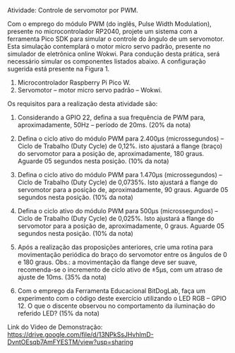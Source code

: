 Atividade: Controle de servomotor por PWM.

Com o emprego do módulo PWM (do inglês, Pulse Width Modulation),
presente no microcontrolador RP2040, projete um sistema com a
ferramenta Pico SDK para simular o controle do ângulo de um
servomotor. 
Esta simulação contemplará o motor micro servo
padrão, presente no simulador de eletrônica online Wokwi. 
Para
condução desta prática, será necessário simular os componentes
listados abaixo. 
A configuração sugerida está presente na Figura 1.
1) Microcontrolador Raspberry Pi Pico W.
2) Servomotor – motor micro servo padrão – Wokwi.
 
Os requisitos para a realização desta atividade são:

1) Considerando a GPIO 22, defina a sua frequência de PWM para,
aproximadamente, 50Hz – período de 20ms. (20% da nota)

2) Defina o ciclo ativo do módulo PWM para 2.400µs
(microssegundos) – Ciclo de Trabalho (Duty Cycle) de 0,12%. isto
ajustará a flange (braço) do servomotor para a posição de,
aproximadamente, 180 graus. Aguarde 05 segundos nesta
posição. (10% da nota)

3) Defina o ciclo ativo do módulo PWM para 1.470µs
(microssegundos) – Ciclo de Trabalho (Duty Cycle) de 0,0735%.
Isto ajustará a flange do servomotor para a posição de,
aproximadamente, 90 graus. Aguarde 05 segundos nesta
posição. (10% da nota)

4) Defina o ciclo ativo do módulo PWM para 500µs
(microssegundos) – Ciclo de Trabalho (Duty Cycle) de 0,025%.
Isto ajustará a flange do servomotor para a posição de,
aproximadamente, 0 graus. Aguarde 05 segundos nesta
posição. (10% da nota)

5) Após a realização das proposições anteriores, crie uma rotina
para movimentação periódica do braço do servomotor entre os
ângulos de 0 e 180 graus.
Obs.: a movimentação da flange deve
ser suave, recomenda-se o incremento de ciclo ativo de ±5µs,
com um atraso de ajuste de 10ms. (35% da nota)

6) Com o emprego da Ferramenta Educacional BitDogLab, faça
um experimento com o código deste exercício utilizando o LED
RGB – GPIO 12. O que o discente observou no comportamento
da iluminação do referido LED? (15% da nota)

Link do Video de Demonstração: 
https://drive.google.com/file/d/13NPkSsJHvhlmD-DvntOEsqb7AmFYESTM/view?usp=sharing
